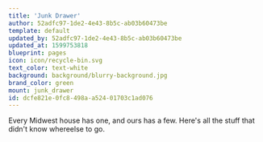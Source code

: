 ```yaml
---
title: 'Junk Drawer'
author: 52adfc97-1de2-4e43-8b5c-ab03b60473be
template: default
updated_by: 52adfc97-1de2-4e43-8b5c-ab03b60473be
updated_at: 1599753818
blueprint: pages
icon: icon/recycle-bin.svg
text_color: text-white
background: background/blurry-background.jpg
brand_color: green
mount: junk_drawer
id: dcfe821e-0fc8-498a-a524-01703c1ad076
---
```

Every Midwest house has one, and ours has a few. Here's all the stuff that didn't know whereelse to go.
